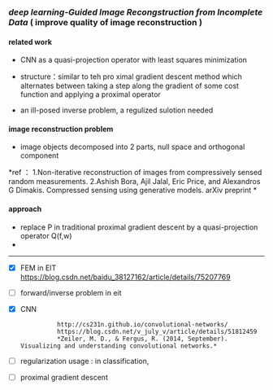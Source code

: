 
### *deep learning-Guided Image Recongstruction from Incomplete Data* ( improve quality of image reconstruction )

#### related work
- CNN as a quasi-projection operator with least squares minimization 

- structure：similar to teh pro ximal gradient descent method which alternates between taking a step along the gradient of some cost function and applying a proximal operator

- an ill-posed inverse problem, a regulized sulotion needed


#### image reconstruction problem

- image objects decomposed into 2 parts, null space and orthogonal component


 *ref ：
 1.Non-iterative reconstruction of images from compressively sensed random measurements.
 2.Ashish Bora, Ajil Jalal, Eric Price, and Alexandros G Dimakis. Compressed sensing using generative models. arXiv preprint
 * 
 
 
 #### approach
 - replace P in traditional  proximal gradient descent by a quasi-projection operator Q(f,w)
 -
 
 ---
 
 - [x] FEM in EIT https://blog.csdn.net/baidu_38127162/article/details/75207769
 - [ ] forward/inverse problem in eit
 - [X] CNN
         
                 http://cs231n.github.io/convolutional-networks/
                 https://blog.csdn.net/v_july_v/article/details/51812459
                 *Zeiler, M. D., & Fergus, R. (2014, September). Visualizing and understanding convolutional networks.*

 
 
 - [ ] regularization
   usage : in classification,
 
 - [ ] proximal gradient descent
